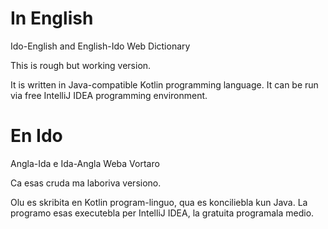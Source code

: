 # In English

Ido-English and English-Ido Web Dictionary

This is rough but working version.

It is written in Java-compatible Kotlin programming language. It can be run via free IntelliJ IDEA
programming environment.


# En Ido

Angla-Ida e Ida-Angla Weba Vortaro

Ca esas cruda ma laboriva versiono.

Olu es skribita en Kotlin program-linguo, qua es konciliebla kun Java. La programo esas executebla
per IntelliJ IDEA, la gratuita programala medio.
